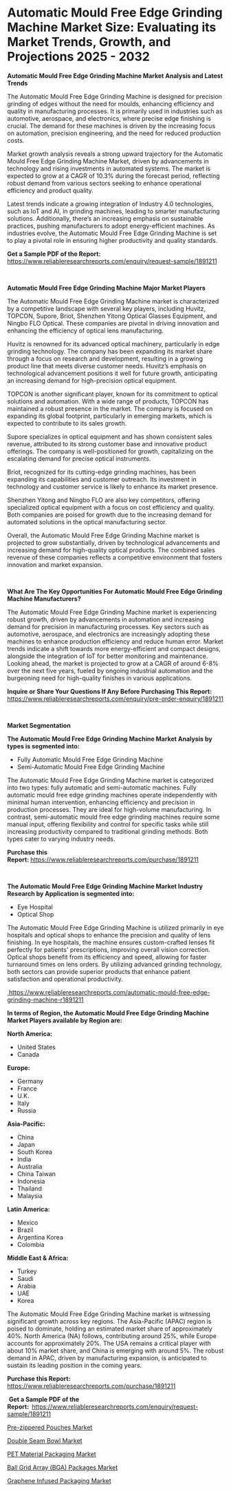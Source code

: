 <p><h1>Automatic Mould Free Edge Grinding Machine Market Size: Evaluating its Market Trends, Growth, and Projections 2025 - 2032</h1></p><p><strong>Automatic Mould Free Edge Grinding Machine Market Analysis and Latest Trends</strong></p>
<p><p>The Automatic Mould Free Edge Grinding Machine is designed for precision grinding of edges without the need for moulds, enhancing efficiency and quality in manufacturing processes. It is primarily used in industries such as automotive, aerospace, and electronics, where precise edge finishing is crucial. The demand for these machines is driven by the increasing focus on automation, precision engineering, and the need for reduced production costs.</p><p>Market growth analysis reveals a strong upward trajectory for the Automatic Mould Free Edge Grinding Machine Market, driven by advancements in technology and rising investments in automated systems. The market is expected to grow at a CAGR of 10.3% during the forecast period, reflecting robust demand from various sectors seeking to enhance operational efficiency and product quality.</p><p>Latest trends indicate a growing integration of Industry 4.0 technologies, such as IoT and AI, in grinding machines, leading to smarter manufacturing solutions. Additionally, there’s an increasing emphasis on sustainable practices, pushing manufacturers to adopt energy-efficient machines. As industries evolve, the Automatic Mould Free Edge Grinding Machine is set to play a pivotal role in ensuring higher productivity and quality standards.</p></p>
<p><strong>Get a Sample PDF of the Report:&nbsp;</strong> <a href="https://www.reliableresearchreports.com/enquiry/request-sample/1891211?utm_campaign=7&utm_medium=2&utm_source=Github&utm_content=ia&utm_term=14012025&utm_id=automatic-mould-free-edge-grinding-machine">https://www.reliableresearchreports.com/enquiry/request-sample/1891211</a></p>
<p>&nbsp;</p>
<p><strong>Automatic Mould Free Edge Grinding Machine Major Market Players</strong></p>
<p><p>The Automatic Mould Free Edge Grinding Machine market is characterized by a competitive landscape with several key players, including Huvitz, TOPCON, Supore, Briot, Shenzhen Yitong Optical Glasses Equipment, and Ningbo FLO Optical. These companies are pivotal in driving innovation and enhancing the efficiency of optical lens manufacturing.</p><p>Huvitz is renowned for its advanced optical machinery, particularly in edge grinding technology. The company has been expanding its market share through a focus on research and development, resulting in a growing product line that meets diverse customer needs. Huvitz’s emphasis on technological advancement positions it well for future growth, anticipating an increasing demand for high-precision optical equipment.</p><p>TOPCON is another significant player, known for its commitment to optical solutions and automation. With a wide range of products, TOPCON has maintained a robust presence in the market. The company is focused on expanding its global footprint, particularly in emerging markets, which is expected to contribute to its sales growth.</p><p>Supore specializes in optical equipment and has shown consistent sales revenue, attributed to its strong customer base and innovative product offerings. The company is well-positioned for growth, capitalizing on the escalating demand for precise optical instruments.</p><p>Briot, recognized for its cutting-edge grinding machines, has been expanding its capabilities and customer outreach. Its investment in technology and customer service is likely to enhance its market presence.</p><p>Shenzhen Yitong and Ningbo FLO are also key competitors, offering specialized optical equipment with a focus on cost efficiency and quality. Both companies are poised for growth due to the increasing demand for automated solutions in the optical manufacturing sector.</p><p>Overall, the Automatic Mould Free Edge Grinding Machine market is projected to grow substantially, driven by technological advancements and increasing demand for high-quality optical products. The combined sales revenue of these companies reflects a competitive environment that fosters innovation and market expansion.</p></p>
<p>&nbsp;</p>
<p><strong>What Are The Key Opportunities For Automatic Mould Free Edge Grinding Machine Manufacturers?</strong></p>
<p><p>The Automatic Mould Free Edge Grinding Machine market is experiencing robust growth, driven by advancements in automation and increasing demand for precision in manufacturing processes. Key sectors such as automotive, aerospace, and electronics are increasingly adopting these machines to enhance production efficiency and reduce human error. Market trends indicate a shift towards more energy-efficient and compact designs, alongside the integration of IoT for better monitoring and maintenance. Looking ahead, the market is projected to grow at a CAGR of around 6-8% over the next five years, fueled by ongoing industrial automation and the burgeoning need for high-quality finishes in various applications.</p></p>
<p><strong>Inquire or Share Your Questions If Any Before Purchasing This Report:</strong> <a href="https://www.reliableresearchreports.com/enquiry/pre-order-enquiry/1891211?utm_campaign=7&utm_medium=2&utm_source=Github&utm_content=ia&utm_term=14012025&utm_id=automatic-mould-free-edge-grinding-machine">https://www.reliableresearchreports.com/enquiry/pre-order-enquiry/1891211</a></p>
<p>&nbsp;</p>
<p><strong>Market Segmentation</strong></p>
<p><strong>The Automatic Mould Free Edge Grinding Machine Market Analysis by types is segmented into:</strong></p>
<p><ul><li>Fully Automatic Mould Free Edge Grinding Machine</li><li>Semi-Automatic Mould Free Edge Grinding Machine</li></ul></p>
<p><p>The Automatic Mould Free Edge Grinding Machine market is categorized into two types: fully automatic and semi-automatic machines. Fully automatic mould free edge grinding machines operate independently with minimal human intervention, enhancing efficiency and precision in production processes. They are ideal for high-volume manufacturing. In contrast, semi-automatic mould free edge grinding machines require some manual input, offering flexibility and control for specific tasks while still increasing productivity compared to traditional grinding methods. Both types cater to varying industry needs.</p></p>
<p><strong>Purchase this Report:&nbsp;</strong><a href="https://www.reliableresearchreports.com/purchase/1891211?utm_campaign=7&utm_medium=2&utm_source=Github&utm_content=ia&utm_term=14012025&utm_id=automatic-mould-free-edge-grinding-machine">https://www.reliableresearchreports.com/purchase/1891211</a></p>
<p>&nbsp;</p>
<p><strong>The Automatic Mould Free Edge Grinding Machine Market Industry Research by Application is segmented into:</strong></p>
<p><ul><li>Eye Hospital</li><li>Optical Shop</li></ul></p>
<p><p>The Automatic Mould Free Edge Grinding Machine is utilized primarily in eye hospitals and optical shops to enhance the precision and quality of lens finishing. In eye hospitals, the machine ensures custom-crafted lenses fit perfectly for patients' prescriptions, improving overall vision correction. Optical shops benefit from its efficiency and speed, allowing for faster turnaround times on lens orders. By utilizing advanced grinding technology, both sectors can provide superior products that enhance patient satisfaction and operational productivity.</p></p>
<p><a href="https://www.reliableresearchreports.com/automatic-mould-free-edge-grinding-machine-r1891211?utm_campaign=7&utm_medium=2&utm_source=Github&utm_content=ia&utm_term=14012025&utm_id=automatic-mould-free-edge-grinding-machine">&nbsp;https://www.reliableresearchreports.com/automatic-mould-free-edge-grinding-machine-r1891211</a></p>
<p><strong>In terms of Region, the Automatic Mould Free Edge Grinding Machine Market Players available by Region are:</strong></p>
<p>
    <p> <strong> North America: </strong>
        <ul>
            <li>United States</li>
            <li>Canada</li>
        </ul>
        </p> 
    <p> <strong> Europe: </strong>
        <ul>
            <li>Germany</li>
            <li>France</li>
            <li>U.K.</li>
            <li>Italy</li>
            <li>Russia</li>
        </ul>
        </p> 
    <p> <strong> Asia-Pacific: </strong>
        <ul>
            <li>China</li>
            <li>Japan</li>
            <li>South Korea</li>
            <li>India</li>
            <li>Australia</li>
            <li>China Taiwan</li>
            <li>Indonesia</li>
            <li>Thailand</li>
            <li>Malaysia</li>
        </ul>
        </p> 
    <p> <strong> Latin America: </strong>
        <ul>
            <li>Mexico</li>
            <li>Brazil</li>
            <li>Argentina Korea</li>
            <li>Colombia</li>
        </ul>
        </p> 
    <p> <strong> Middle East & Africa: </strong>
        <ul>
            <li>Turkey</li>
            <li>Saudi</li>
            <li>Arabia</li>
            <li>UAE</li>
            <li>Korea</li>
        </ul>
    </p>
    </p>
<p><p>The Automatic Mould Free Edge Grinding Machine market is witnessing significant growth across key regions. The Asia-Pacific (APAC) region is poised to dominate, holding an estimated market share of approximately 40%. North America (NA) follows, contributing around 25%, while Europe accounts for approximately 20%. The USA remains a critical player with about 10% market share, and China is emerging with around 5%. The robust demand in APAC, driven by manufacturing expansion, is anticipated to sustain its leading position in the coming years.</p></p>
<p><strong>Purchase this Report: </strong><a href="https://www.reliableresearchreports.com/purchase/1891211?utm_campaign=7&utm_medium=2&utm_source=Github&utm_content=ia&utm_term=14012025&utm_id=automatic-mould-free-edge-grinding-machine">https://www.reliableresearchreports.com/purchase/1891211</a></p>
<p>&nbsp;<strong>Get a Sample PDF of the Report:&nbsp;&nbsp;</strong><a href="https://www.reliableresearchreports.com/enquiry/request-sample/1891211?utm_campaign=7&utm_medium=2&utm_source=Github&utm_content=ia&utm_term=14012025&utm_id=automatic-mould-free-edge-grinding-machine">https://www.reliableresearchreports.com/enquiry/request-sample/1891211</a></p>
<p><strong></strong></p>
<p><p><a href="https://github.com/NargisHussain432/Market-Research-Report-List-1/blob/main/pre-zippered-pouches-market.md?utm_campaign=7&utm_medium=2&utm_source=Github&utm_content=ia&utm_term=14012025&utm_id=automatic-mould-free-edge-grinding-machine">Pre-zippered Pouches Market</a></p><p><a href="https://github.com/oliveroste6/Market-Research-Report-List-1/blob/main/double-seam-bowl-market.md?utm_campaign=7&utm_medium=2&utm_source=Github&utm_content=ia&utm_term=14012025&utm_id=automatic-mould-free-edge-grinding-machine">Double Seam Bowl Market</a></p><p><a href="https://github.com/sherikacas30/Market-Research-Report-List-1/blob/main/pet-material-packaging-market.md?utm_campaign=7&utm_medium=2&utm_source=Github&utm_content=ia&utm_term=14012025&utm_id=automatic-mould-free-edge-grinding-machine">PET Material Packaging Market</a></p><p><a href="https://github.com/angelajermaine/Market-Research-Report-List-5/blob/main/ball-grid-array-bga-packages-market.md?utm_campaign=7&utm_medium=2&utm_source=Github&utm_content=ia&utm_term=14012025&utm_id=automatic-mould-free-edge-grinding-machine">Ball Grid Array (BGA) Packages Market</a></p><p><a href="https://github.com/FahadAhmed223/Market-Research-Report-List-1/blob/main/graphene-infused-packaging-market.md?utm_campaign=7&utm_medium=2&utm_source=Github&utm_content=ia&utm_term=14012025&utm_id=automatic-mould-free-edge-grinding-machine">Graphene Infused Packaging Market</a></p></p>